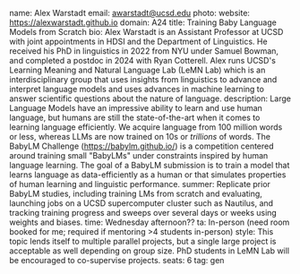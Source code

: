 name: Alex Warstadt
email: awarstadt@ucsd.edu
photo: 
website: https://alexwarstadt.github.io
domain: A24
title: Training Baby Language Models from Scratch
bio: Alex Warstadt is an Assistant Professor at UCSD with joint appointments in HDSI and the Department of Linguistics. He received his PhD in linguistics in 2022 from NYU under Samuel Bowman, and completed a postdoc in 2024 with Ryan Cotterell. Alex runs UCSD's Learning Meaning and Natural Language Lab (LeMN Lab) which is an interdisciplinary group that uses insights from linguistics to advance and interpret language models and uses advances in machine learning to answer scientific questions about the nature of language.
description: Large Language Models have an impressive ability to learn and use human language, but humans are still the state-of-the-art when it comes to learning language efficiently. We acquire language from 100 million words or less, whereas LLMs are now trained on 10s or *trillions* of words. The BabyLM Challenge (https://babylm.github.io/) is a competition centered around training small "BabyLMs" under constraints inspired by human language learning. The goal of a BabyLM submission is to train a model that learns language as data-efficiently as a human or that simulates properties of human learning and linguistic performance.
summer: Replicate prior BabyLM studies, including training LMs from scratch and evaluating, launching jobs on a UCSD supercomputer cluster such as Nautilus, and tracking training progress and sweeps over several days or weeks using weights and biases.
time: Wednesday afternoon??
ta: In-person (need room booked for me; required if mentoring >4 students in-person)
style: This topic lends itself to multiple parallel projects, but a single large project is acceptable as well depending on group size. PhD students in LeMN Lab will be encouraged to co-supervise  projects.
seats: 6
tag: gen
